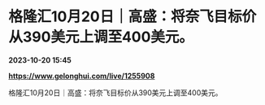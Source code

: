 # 格隆汇10月20日｜高盛：将奈飞目标价从390美元上调至400美元。

**2023-10-20 15:45**

**https://www.gelonghui.com/live/1255908**

格隆汇10月20日｜高盛：将奈飞目标价从390美元上调至400美元。